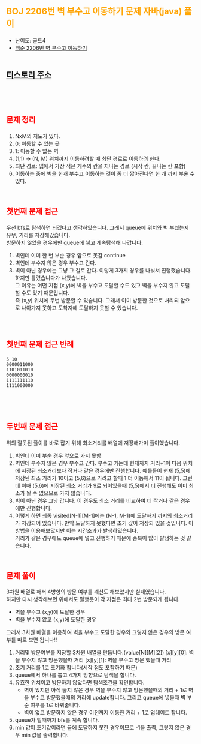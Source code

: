 # <span style="color:orange; font-size:17pt; font-weight:bold">BOJ 2206번 벽 부수고 이동하기 문제 자바(java)  풀이</span>
- 난이도: 골드4
- [백준 2206번 벽 부수고 이동하기](https://www.acmicpc.net/problem/2206)
<br><br>

## [티스토리 주소](https://hoho325.tistory.com/)
<br><br>

# <span style="color: red; font-size:15pt">문제 정리</span>
1. NxM의 지도가 있다.
2. 0: 이동할 수 있는 곳
3. 1: 이동할 수 없는 벽
4. (1,1) -> (N, M) 위치까지 이동하려할 때 최단 경로로 이동하려 한다.
5. 최단 경로: 맵에서 가장 적은 개수의 칸을 지나는 경로 (시작 칸, 끝나는 칸 포함)
6. 이동하는 중에 벽을 한개 부수고 이동하는 것이 좀 더 짧아진다면 한 개 까지 부술 수 있다.
<br><br>

# <span style="color: red; font-size:15pt">첫번째 문제 접근</span>
우선 bfs로 탐색하면 되겠다고 생각하였습니다. 그래서 queue에 위치와 벽 부쉈는지 유무, 거리를 저장해갔습니다.  
방문하지 않았을 경우에만 queue에 넣고 계속탐색해 나갑니다.
1. 벽인데 이미 한 번 부순 경우 앞으로 못감 continue
2. 벽인데 부수지 않은 경우 부수고 간다.
3. 벽이 아닌 경우에는 그냥 그 길로 간다.
이렇게 3가지 경우를 나눠서 진행했습니다. 하지만 틀렸습니다가 나왔습니다.  
그 이유는 어떤 지점 (x,y)에 벽을 부수고 도달할 수도 있고 벽을 부수지 않고 도달할 수도 있기 때문입니다.  
즉 (x,y) 위치에 두번 방문할 수 있습니다. 그래서 이미 방문한 것으로 처리되 앞으로 나아가지 못하고 도착지에 도달하지 못할 수 있습니다.  
<br><br>

# <span style="color: red; font-size:15pt">첫번째 문제 접근 반례</span>
```
5 10
0000011000
1101011010
0000000010
1111111110
1111000000
```
<br><br>

# <span style="color: red; font-size:15pt">두번째 문제 접근</span>
위의 잘못된 풀이를 바로 잡기 위해 최소거리를 배열에 저장해가며 풀이했습니다.  
1. 벽인데 이미 부순 경우 앞으로 가지 못함
2. 벽인데 부수지 않은 경우 부수고 간다.
    부수고 가는데 현재까지 거리+1이 다음 위치에 저장된 최소거리보다 작거나 같은 경우에만 진행합니다.
    예를들어 현재 (5,5)에 저장된 최소 거리가 10이고 (5,6)으로 가려고 할때 1 더 이동해서 11이 됩니다.
    그런데 이때 (5,6)에 저장된 최소 거리가 9로 되어있을때 (5,5)에서 더 진행해도 이미 최소가 될 수 없으므로 가지 않습니다.
3. 벽이 아닌 경우 그냥 갑니다. 이 경우도 최소 거리를 비교하여 더 작거나 같은 경우에만 진행합니다.
4. 이렇게 하면 최종 visited[N-1][M-1]에는 (N-1, M-1)에 도달하기 까지의 최소거리가 저장되어 있습니다.
    만약 도달하지 못했다면 초기 값이 저장되 있을 것입니다.
이 방법을 이용해보았지만 이는 시간초과가 발생하였습니다.  
거리가 같은 경우에도 queue에 넣고 진행하기 때문에 중복이 많이 발생하는 것 같습니다.
<br><br>

# <span style="color: red; font-size:15pt">문제 풀이</span>
3차원 배열로 해서 4방향의 방문 여부를 계산도 해보았지만 실패였습니다.  
하지만 다시 생각해보면 위에서도 말했듯이 각 지점은 최대 2번 방문되게 됩니다.
- 벽을 부수고 (x,y)에 도달한 경우
- 벽을 부수지 않고 (x,y)에 도달한 경우

그래서 3차원 배열을 이용하여 벽을 부수고 도달한 경우와 그렇지 않은 경우의 방문 여부를 따로 보면 됩니다!!

1. 거리및 방문여부를 저장할 3차원 배열을 만듭니다.(value[N][M][2])
    [x][y][0]: 벽을 부수지 않고 방문했을때 거리
    [x][y][1]: 벽을 부수고 방문 했을때 거리
2. 초기 거리를 1로 초기화 합니다(시작 점도 포함하기 때문)
3. queue에서 하나를 뽑고 4가지 방향으로 탐색을 합니다.
4. 유효한 위치이고 방문하지 않았다면 탐색조건을 확인합니다.
    - 벽이 있지만 아직 뚫지 않은 경우
        벽을 부수지 않고 방문했을때의 거리 + 1로 벽을 부수고 방문했을때의 거리에 update합니다.
        그리고 queue에 넣을때 벽 부순 여부를 1로 바꿔줍니다.
    - 벽이 없고 방문하지 않은 경우
        이전까지 이동한 거리 + 1로 업데이트 합니다.
5. queue가 빌때까지 bfs를 계속 합니다.
6. min 값이 초기값이라면 끝에 도달하지 못한 경우이므로 -1을 출력, 그렇지 않은 경우 min 값을 출력합니다.
<br><Br>